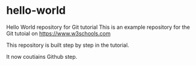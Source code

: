 # hello-world
Hello World repository for Git tutorial
This is an example repository for the Git tutoial on https://www.w3schools.com

This repository is built step by step in the tutorial.

It now coutiains Github step.
